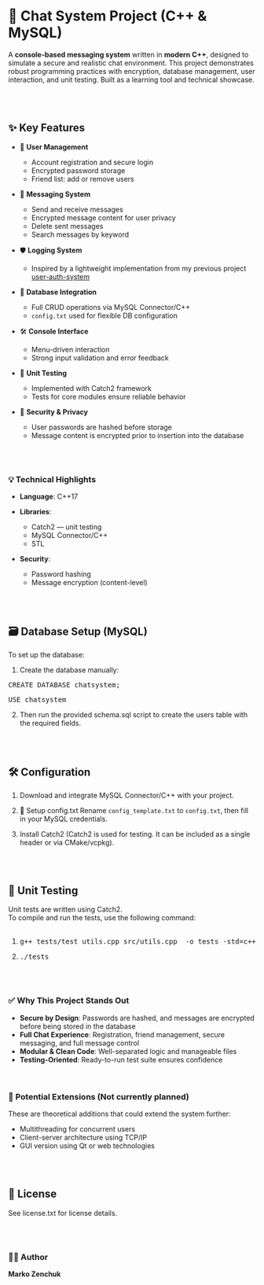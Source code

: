  
# 📨 Chat System Project (C++ & MySQL)

A **console-based messaging system** written in **modern C++**, designed to simulate a secure and realistic chat environment.
This project demonstrates robust programming practices with encryption, database management, user interaction, and unit testing.
Built as a learning tool and technical showcase.

<br><br>
## ✨ Key Features

* 👤 **User Management**

  * Account registration and secure login
  * Encrypted password storage
  * Friend list: add or remove users
    
* 💬 **Messaging System**

  * Send and receive messages
  * Encrypted message content for user privacy
  * Delete sent messages
  * Search messages by keyword
 
* 🛡️ **Logging System**
  
  * Inspired by a lightweight implementation from my previous project [user-auth-system](https://github.com/Marko-Programmer/user-auth-system)

* 🧾 **Database Integration**

  * Full CRUD operations via MySQL Connector/C++
  * `config.txt` used for flexible DB configuration
    
* 🛠️ **Console Interface**

  * Menu-driven interaction
  * Strong input validation and error feedback
    
* 🧪 **Unit Testing**

  * Implemented with Catch2 framework
  * Tests for core modules ensure reliable behavior
    
* 🔐 **Security & Privacy**

  * User passwords are hashed before storage
  * Message content is encrypted prior to insertion into the database

<br><br>
### 💡 Technical Highlights

* **Language**: C++17
* **Libraries**:

  * Catch2 — unit testing
  * MySQL Connector/C++
  * STL
    
* **Security**:

  * Password hashing 
  * Message encryption (content-level) 

<br><br>
## 🗃️ Database Setup (MySQL)
To set up the database:

1. Create the database manually:

<pre>CREATE DATABASE chatsystem;</pre>

<pre>USE chatsystem</pre>

2. Then run the provided schema.sql script to create the users table with the required fields.


<br><br>
## 🛠️ Configuration

1. Download and integrate MySQL Connector/C++ with your project.

2. 📄 Setup config.txt
Rename `config_template.txt` to `config.txt`, then fill in your MySQL credentials.

3. Install Catch2 (Catch2 is used for testing. It can be included as a single header or via CMake/vcpkg).
 

<br><br>
## 🧪 Unit Testing
Unit tests are written using Catch2. 
<br>
To compile and run the tests, use the following command:
<br><br>

1. <pre>g++ tests/test_utils.cpp src/utils.cpp  -o tests -std=c++17</pre>

2. <pre>./tests</pre>
<br><br>

### ✅ Why This Project Stands Out

* **Secure by Design**: Passwords are hashed, and messages are encrypted before being stored in the database
* **Full Chat Experience**: Registration, friend management, secure messaging, and full message control  
* **Modular & Clean Code**: Well-separated logic and manageable files  
* **Testing-Oriented**: Ready-to-run test suite ensures confidence   
<br><br>

### 🔮 Potential Extensions (Not currently planned)

These are theoretical additions that could extend the system further:
- Multithreading for concurrent users
- Client-server architecture using TCP/IP
- GUI version using Qt or web technologies
 
<br><br>
## 📝 License
See license.txt for license details.

<br><br>
### 🙋‍♂️ Author
**Marko Zenchuk**
